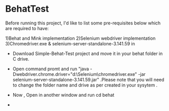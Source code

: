 # BehatTest

Before running this project, I'd like to list some pre-requisites below which are required to have:

1)Behat and Mink implementation
2)Selenium webdriver implementation
3)Chromedriver.exe & selenium-server-standalone-3.141.59 in 

* Download Simple-Behat-Test project and move it in your behat folder in C drive.
* Open command promt and run "java -Dwebdriver.chrome.driver="d:\Selenium\chromedriver.exe" -jar selenium-server-standalone-3.141.59.jar" .Please note that you will need to change the folder name and drive as per created in your sysytem . 
* Now , Open in another window and run cd behat

*

